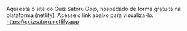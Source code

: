Aqui está o site do Guiz Satoru Gojo, hospedado de forma gratuita na plataforma (netlify).
Acesse o link abaixo para visualiza-lo.
https://quizsatoru.netlify.app
